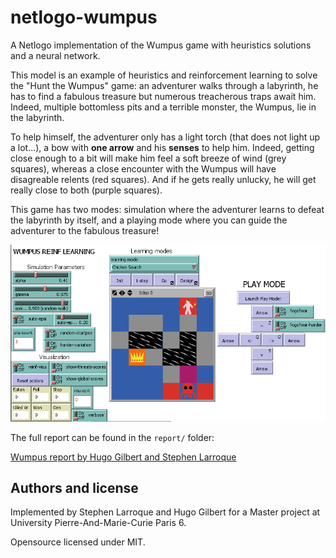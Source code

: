 # netlogo-wumpus
A Netlogo implementation of the Wumpus game with heuristics solutions and a neural network.

This model is an example of heuristics and reinforcement learning to solve the "Hunt the Wumpus" game: an adventurer walks through a labyrinth, he has to find a fabulous treasure but numerous treacherous traps await him. Indeed, multiple bottomless pits and a terrible monster, the Wumpus, lie in the labyrinth.

To help himself, the adventurer only has a light torch (that does not light up a lot...), a bow with **one arrow** and his **senses** to help him. Indeed, getting close enough to a bit will make him feel a soft breeze of wind (grey squares), whereas a close encounter with the Wumpus will have disagreable relents (red squares). And if he gets really unlucky, he will get really close to both (purple squares).

This game has two modes: simulation where the adventurer learns to defeat the labyrinth by itself, and a playing mode where you can guide the adventurer to the fabulous treasure!

![wumpus screenshot](https://raw.githubusercontent.com/lrq3000/netlogo-wumpus/master/img/wumpus.png)

The full report can be found in the `report/` folder:

[Wumpus report by Hugo Gilbert and Stephen Larroque](https://raw.githubusercontent.com/lrq3000/netlogo-wumpus/master/report/Rapport_Projet_wumpus.pdf)

## Authors and license

Implemented by Stephen Larroque and Hugo Gilbert for a Master project at University Pierre-And-Marie-Curie Paris 6.

Opensource licensed under MIT.
